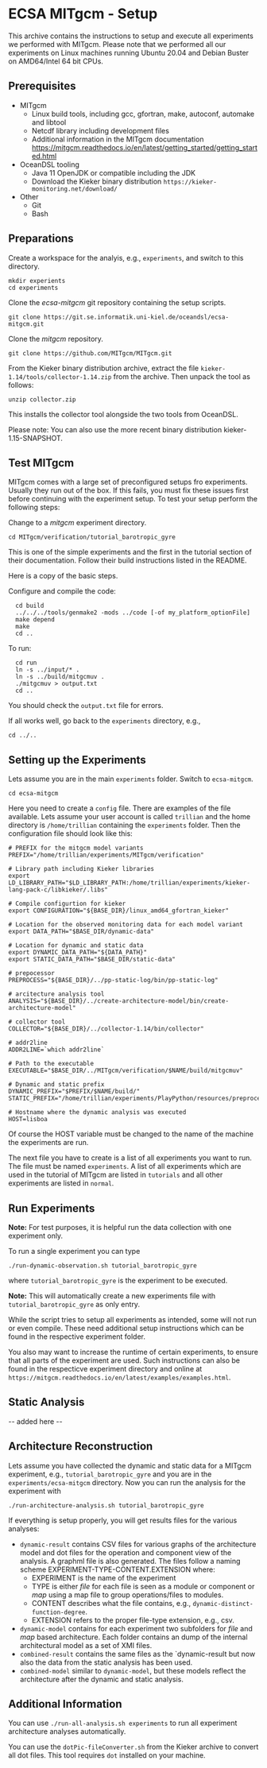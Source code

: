 # ECSA MITgcm - Setup

This archive contains the instructions to setup and execute all
experiments we performed with MITgcm. Please note that we performed
all our experiments on Linux machines running Ubuntu 20.04 and Debian
Buster on AMD64/Intel 64 bit CPUs.

## Prerequisites

- MITgcm
  - Linux build tools, including gcc, gfortran, make, autoconf, automake
    and libtool
  - Netcdf library including development files
  - Additional information in the MITgcm documentation
    https://mitgcm.readthedocs.io/en/latest/getting_started/getting_started.html
- OceanDSL tooling
  - Java 11 OpenJDK or compatible including the JDK
  - Download the Kieker binary distribution
    `https://kieker-monitoring.net/download/`
- Other
  - Git
  - Bash

## Preparations

Create a workspace for the analyis, e.g., `experiments`, and switch to
this directory.
```
mkdir experients
cd experiments
```

Clone the *ecsa-mitgcm* git repository containing the setup scripts.
```
git clone https://git.se.informatik.uni-kiel.de/oceandsl/ecsa-mitgcm.git
```

Clone the *mitgcm* repository.
```
git clone https://github.com/MITgcm/MITgcm.git
```


From the Kieker binary distribution archive, extract the file
`kieker-1.14/tools/collector-1.14.zip` from the archive.
Then unpack the tool as follows:
```
unzip collector.zip
```

This installs the collector tool alongside the two tools from OceanDSL.

Please note: You can also use the more recent binary distribution
kieker-1.15-SNAPSHOT.

## Test MITgcm 

MITgcm comes with a large set of preconfigured setups fro experiments.
Usually they run out of the box. If this fails, you must fix these
issues first before continuing with the experiment setup. To test
your setup perform the following steps:

Change to a *mitgcm* experiment directory.
```
cd MITgcm/verification/tutorial_barotropic_gyre
```
This is one of the simple experiments and the first in the tutorial
section of their documentation. Follow their build instructions
listed in the README.

Here is a copy of the basic steps.

Configure and compile the code:
```
  cd build
  ../../../tools/genmake2 -mods ../code [-of my_platform_optionFile]
  make depend
  make
  cd ..
```

To run:
```
  cd run
  ln -s ../input/* .
  ln -s ../build/mitgcmuv .
  ./mitgcmuv > output.txt
  cd ..
```

You should check the `output.txt` file for errors.

If all works well, go back to the `experiments` directory, e.g.,
```
cd ../..
```

## Setting up the Experiments

Lets assume you are in the main `experiments` folder.
Switch to `ecsa-mitgcm`.
```
cd ecsa-mitgcm
```

Here you need to create a `config` file. There are examples of the 
file available. Lets assume your user account is called `trillian` and
the home directory is `/home/trillian` containing the `experiments`
folder. Then the configuration file should look like this:

```
# PREFIX for the mitgcm model variants
PREFIX="/home/trillian/experiments/MITgcm/verification"

# Library path including Kieker libraries
export LD_LIBRARY_PATH="$LD_LIBRARY_PATH:/home/trillian/experiments/kieker-lang-pack-c/libkieker/.libs"

# Compile configurtion for kieker
export CONFIGURATION="${BASE_DIR}/linux_amd64_gfortran_kieker"

# Location for the observed monitoring data for each model variant
export DATA_PATH="$BASE_DIR/dynamic-data"

# Location for dynamic and static data
export DYNAMIC_DATA_PATH="${DATA_PATH}"
export STATIC_DATA_PATH="$BASE_DIR/static-data"

# prepocessor
PREPROCESS="${BASE_DIR}/../pp-static-log/bin/pp-static-log"

# arcitecture analysis tool
ANALYSIS="${BASE_DIR}/../create-architecture-model/bin/create-architecture-model"

# collector tool 
COLLECTOR="${BASE_DIR}/../collector-1.14/bin/collector"

# addr2line
ADDR2LINE=`which addr2line`

# Path to the executable
EXECUTABLE="$BASE_DIR/../MITgcm/verification/$NAME/build/mitgcmuv"

# Dynamic and static prefix
DYNAMIC_PREFIX="$PREFIX/$NAME/build/"
STATIC_PREFIX="/home/trillian/experiments/PlayPython/resources/preprocessed/MITgcm-$NAME/"

# Hostname where the dynamic analysis was executed
HOST=lisboa
```

Of course the HOST variable must be changed to the name of the machine
the experiments are run.

The next file you have to create is a list of all experiments you want
to run. The file must be named `experiments`. A list of all experiments
which are used in the tutorial of MITgcm are listed in `tutorials` and
all other experiments are listed in `normal`. 

## Run Experiments

**Note:** For test purposes, it is helpful run the data collection with
one experiment only.

To run a single experiment you can type
```
./run-dynamic-observation.sh tutorial_barotropic_gyre
```
where `tutorial_barotropic_gyre` is the experiment to be executed.

**Note:** This will automatically create a new experiments file with 
`tutorial_barotropic_gyre` as only entry.

While the script tries to setup all experiments as intended, some will
not run or even compile. These need additional setup instructions which
can be found in the respective experiment folder.

You also may want to increase the runtime of certain experiments, to
ensure that all parts of the experiment are used. Such instructions
can also be found in the respecticve experiment directory and online
at `https://mitgcm.readthedocs.io/en/latest/examples/examples.html`.

## Static Analysis

-- added here --

## Architecture Reconstruction

Lets assume you have collected the dynamic and static data for a
MITgcm experiment, e.g., `tutorial_barotropic_gyre` and you are in
the `experiments/ecsa-mitgcm` directory. Now you can run the analysis
for the experiment with

`./run-architecture-analysis.sh tutorial_barotropic_gyre`

If everything is setup properly, you will get results files for the
various analyses:
- `dynamic-result` contains CSV files for various graphs of the
  architecture model and dot files for the operation and component
  view of the analysis. A graphml file is also generated. The files
  follow a naming scheme EXPERIMENT-TYPE-CONTENT.EXTENSION where:
  - EXPERIMENT is the name of the experiment
  - TYPE is either *file* for each file is seen as a module or component
    or *map* using a map file to group operations/files to modules. 
  - CONTENT describes what the file contains, e.g.,
    `dynamic-distinct-function-degree`.
  - EXTENSION refers to the proper file-type extension, e.g., csv.
- `dynamic-model` contains for each experiment two subfolders for
   *file* and *map* based architecture. Each folder contains an dump
   of the internal architectural model as a set of XMI files.
- `combined-result` contains the same files as the `dynamic-result but
  now also the data from the static analysis has been used.
- `combined-model` similar to `dynamic-model`, but these models reflect
  the architecture after the dynamic and static analysis.  

## Additional Information

You can use `./run-all-analysis.sh experiments` to run all experiment
architecture analyses automatically.

You can use the `dotPic-fileConverter.sh` from the Kieker archive to
convert all dot files. This tool requires `dot` installed on your
machine.
